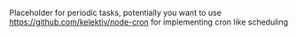 Placeholder for periodic tasks, potentially you want to use https://github.com/kelektiv/node-cron for implementing cron like scheduling
